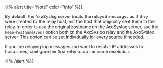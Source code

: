 ---
---
<!-- DISCLAIMER: This file is based on the syslog-ng Open Source Edition documentation https://github.com/balabit/syslog-ng-ose-guides/commit/2f4a52ee61d1ea9ad27cb4f3168b95408fddfdf2 and is used under the terms of The syslog-ng Open Source Edition Documentation License. The file has been modified by Axoflow. -->
{{% alert title="Note" color="info" %}}

By default, the AxoSyslog server treats the relayed messages as if they were created by the relay host, not the host that originally sent them to the relay. In order to use the original hostname on the AxoSyslog server, use the `keep-hostname(yes)` option both on the AxoSyslog relay and the AxoSyslog server. This option can be set individually for every source if needed.

If you are relaying log messages and want to resolve IP addresses to hostnames, configure the first relay to do the name resolution.

{{% /alert %}}
